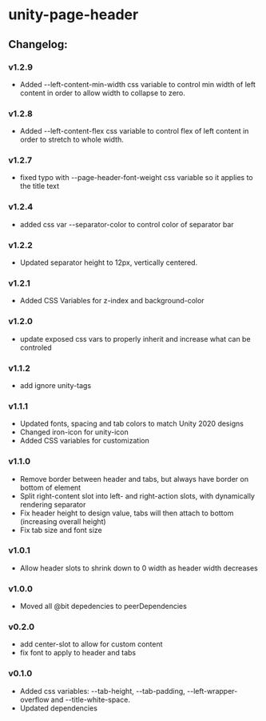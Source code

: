 # unity-page-header

## Changelog:

### v1.2.9
- Added --left-content-min-width css variable to control min width of left content in order to allow width to collapse to zero.

### v1.2.8
- Added --left-content-flex css variable to control flex of left content in order to stretch to whole width.

### v1.2.7
- fixed typo with --page-header-font-weight css variable so it applies to the title text

### v1.2.4
- added css var --separator-color to control color of separator bar

### v1.2.2
- Updated separator height to 12px, vertically centered.

### v1.2.1
- Added CSS Variables for z-index and background-color

### v1.2.0
- update exposed css vars to properly inherit and increase what can be controled

### v1.1.2
- add ignore unity-tags

### v1.1.1
- Updated fonts, spacing and tab colors to match Unity 2020 designs
- Changed iron-icon for unity-icon
- Added CSS variables for customization

### v1.1.0
- Remove border between header and tabs, but always have border on bottom of element
- Split right-content slot into left- and right-action slots, with dynamically rendering separator
- Fix header height to design value, tabs will then attach to bottom (increasing overall height)
- Fix tab size and font size

### v1.0.1
- Allow header slots to shrink down to 0 width as header width decreases

### v1.0.0
- Moved all @bit depedencies to peerDependencies

### v0.2.0
- add center-slot to allow for custom content
- fix font to apply to header and tabs

### v0.1.0
- Added css variables: --tab-height, --tab-padding, --left-wrapper-overflow and --title-white-space.
- Updated dependencies
